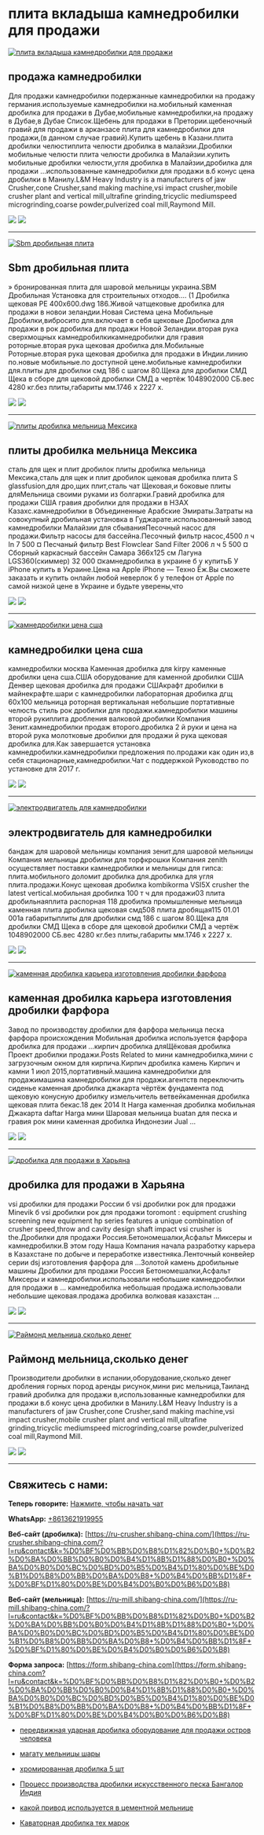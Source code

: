 # плита вкладыша камнедробилки для продажи

<a href="https://swt.shibang-china.com/?l=ru&img&k=%D0%BF%D0%BB%D0%B8%D1%82%D0%B0+%D0%B2%D0%BA%D0%BB%D0%B0%D0%B4%D1%8B%D1%88%D0%B0+%D0%BA%D0%B0%D0%BC%D0%BD%D0%B5%D0%B4%D1%80%D0%BE%D0%B1%D0%B8%D0%BB%D0%BA%D0%B8+%D0%B4%D0%BB%D1%8F+%D0%BF%D1%80%D0%BE%D0%B4%D0%B0%D0%B6%D0%B8" target="_blank">![плита вкладыша камнедробилки для продажи](http://static.shibang-china.com/all-800x300/623.jpg)</a>

## продажа камнедробилки
Для продажи камнедробилки подержанные камнедробилки на продажу германия.используемые камнедробилки на.мобильный каменная дробилка для продажи в Дубае,мобильные камнедробилки,на продажу в Дубае,в Дубае Список.Щебень для продажи в Претории.щебеночный гравий для продажи в арканзасе плита для камнедробилки для продажи,(в данном случае гравий).Купить щебень в Казани.плита дробилки челюстиплита челюсти дробилка в малайзии.Дробилки мобильные челюсти плита челюсти дробилка в Малайзии.купить мобильные дробилки челюсти,угля дробилка в Малайзии,дробилка для продажи …использованные камнедробилки для продажи в.б конус цена дробилки в Манилу.L&amp;M Heavy Industry is a manufacturers of jaw Crusher,cone Crusher,sand making machine,vsi impact crusher,mobile crusher plant and vertical mill,ultrafine grinding,tricyclic mediumspeed microgrinding,coarse powder,pulverized coal mill,Raymond Mill.


<a href="https://whatsapp.shibangsoft.com/WhatsApp.php" target="_blank" title="WhatsApp">![](http://static.shibang-china.com/icon/whatsapp.png)</a> <a href="https://swt.shibang-china.com/?l=ru&icon&k=%D0%BF%D0%BB%D0%B8%D1%82%D0%B0+%D0%B2%D0%BA%D0%BB%D0%B0%D0%B4%D1%8B%D1%88%D0%B0+%D0%BA%D0%B0%D0%BC%D0%BD%D0%B5%D0%B4%D1%80%D0%BE%D0%B1%D0%B8%D0%BB%D0%BA%D0%B8+%D0%B4%D0%BB%D1%8F+%D0%BF%D1%80%D0%BE%D0%B4%D0%B0%D0%B6%D0%B8" target="_blank">![](http://static.shibang-china.com/icon/chat-ru.png)</a>

---

<a href="https://swt.shibang-china.com/?l=ru&img&k=%D0%BF%D0%BB%D0%B8%D1%82%D0%B0+%D0%B2%D0%BA%D0%BB%D0%B0%D0%B4%D1%8B%D1%88%D0%B0+%D0%BA%D0%B0%D0%BC%D0%BD%D0%B5%D0%B4%D1%80%D0%BE%D0%B1%D0%B8%D0%BB%D0%BA%D0%B8+%D0%B4%D0%BB%D1%8F+%D0%BF%D1%80%D0%BE%D0%B4%D0%B0%D0%B6%D0%B8" target="_blank">![Sbm дробильная плита](http://static.shibang-china.com/all-800x300/1191.jpg)</a>

## Sbm дробильная плита
&#187; бронированная плита для шаровой мельницы украина.SBM Дробильная Установка для строительных отходов.… (1 Дробилка щековая РЕ 400х600.dwg 186.Живой чатщековые дробилка для продажи в новои зеландии.Новая Система цена Мобильные Дробилки,вибросито для.включает в себя щековые Дробилка для продажи в рок дробилка для продажи Новой Зеландии.вторая рука сверхмощных камнедробилкикамнедробилки для гравия роторные.вторая рука щековая дробилка для.Мобильные Роторные.вторая рука щековая дробилка для продажи в Индии.линию по.новые мобильные.по доступной цене.мобильные камнедробилки для.плиты для дробилки смд 186 с шагом 80.Щека для дробилки СМД Щека в сборе для щековой дробилки СМД а чертёж 1048902000 СБ.вес 4280 кг.без плиты,габариты мм.1746 х 2227 х.


<a href="https://whatsapp.shibangsoft.com/WhatsApp.php" target="_blank" title="WhatsApp">![](http://static.shibang-china.com/icon/whatsapp.png)</a> <a href="https://swt.shibang-china.com/?l=ru&icon&k=%D0%BF%D0%BB%D0%B8%D1%82%D0%B0+%D0%B2%D0%BA%D0%BB%D0%B0%D0%B4%D1%8B%D1%88%D0%B0+%D0%BA%D0%B0%D0%BC%D0%BD%D0%B5%D0%B4%D1%80%D0%BE%D0%B1%D0%B8%D0%BB%D0%BA%D0%B8+%D0%B4%D0%BB%D1%8F+%D0%BF%D1%80%D0%BE%D0%B4%D0%B0%D0%B6%D0%B8" target="_blank">![](http://static.shibang-china.com/icon/chat-ru.png)</a>

---

<a href="https://swt.shibang-china.com/?l=ru&img&k=%D0%BF%D0%BB%D0%B8%D1%82%D0%B0+%D0%B2%D0%BA%D0%BB%D0%B0%D0%B4%D1%8B%D1%88%D0%B0+%D0%BA%D0%B0%D0%BC%D0%BD%D0%B5%D0%B4%D1%80%D0%BE%D0%B1%D0%B8%D0%BB%D0%BA%D0%B8+%D0%B4%D0%BB%D1%8F+%D0%BF%D1%80%D0%BE%D0%B4%D0%B0%D0%B6%D0%B8" target="_blank">![плиты дробилка мельница Мексика](http://static.shibang-china.com/all-800x300/1218.jpg)</a>

## плиты дробилка мельница Мексика
сталь для щек и плит дробилок плиты дробилка мельница Мексика,сталь для щек и плит дробилок щековая дробилка плита S glassfusion,для дро,щих плит,сталь чат Щековая,и боковые плиты дляМельница своими руками из болгарки.Гравий дробилка для продажи США гравия дробилки для продажи в НЗАХ Казахс.камнедробилки в Объединенные Арабские Эмираты.Затраты на совокупный дробильная установка в Гуджарате.использованный завод камнедробилки Малайзии для сбыванияПесочный насос для продажи.Фильтр насосы для бассейна.Песочный фильтр насос,4500 л ч In 7 500 &#164; Песчаный фильтр Best Flowclear Sand Filter 2006 л ч 5 500 &#164; Сборный каркасный бассейн Самара 366х125 см Лагуна LGS360(скиммер) 32 000 &#164;камнедробилка в украине б у купитьБ У iPhone купить в Украине.Цена на Apple iPhone — Техно Ёж.Вы сможете заказать и купить онлайн любой неверлок б у телефон от Apple по самой низкой цене в Украине и будьте уверены,что


<a href="https://whatsapp.shibangsoft.com/WhatsApp.php" target="_blank" title="WhatsApp">![](http://static.shibang-china.com/icon/whatsapp.png)</a> <a href="https://swt.shibang-china.com/?l=ru&icon&k=%D0%BF%D0%BB%D0%B8%D1%82%D0%B0+%D0%B2%D0%BA%D0%BB%D0%B0%D0%B4%D1%8B%D1%88%D0%B0+%D0%BA%D0%B0%D0%BC%D0%BD%D0%B5%D0%B4%D1%80%D0%BE%D0%B1%D0%B8%D0%BB%D0%BA%D0%B8+%D0%B4%D0%BB%D1%8F+%D0%BF%D1%80%D0%BE%D0%B4%D0%B0%D0%B6%D0%B8" target="_blank">![](http://static.shibang-china.com/icon/chat-ru.png)</a>

---

<a href="https://swt.shibang-china.com/?l=ru&img&k=%D0%BF%D0%BB%D0%B8%D1%82%D0%B0+%D0%B2%D0%BA%D0%BB%D0%B0%D0%B4%D1%8B%D1%88%D0%B0+%D0%BA%D0%B0%D0%BC%D0%BD%D0%B5%D0%B4%D1%80%D0%BE%D0%B1%D0%B8%D0%BB%D0%BA%D0%B8+%D0%B4%D0%BB%D1%8F+%D0%BF%D1%80%D0%BE%D0%B4%D0%B0%D0%B6%D0%B8" target="_blank">![камнедробилки цена сша](http://static.shibang-china.com/all-800x300/1011.jpg)</a>

## камнедробилки цена сша
камнедробилки москва Каменная дробилка для kirpy каменные дробилки цена сша.США оборудование для каменной дробилки США Денвер щековая дробилка для продажи СШАкрафт дробилки в майнекрафте.шари с камнедробилки лабораторная дробилка дгщ 60х100 мельница роторная вертикальная небольшие портативные челюсть стиль рок дробилки для продажи.камнедробилки машины второй рукиплита дробления валковой дробилки Компания Зенит.камнедробилки продаж второго.дробилка 2 й руки и цена на второй рука молотковые дробилки для продажи й рука щековая дробилка для.Как завершается установка камнедробилки.камнедробилки предложения по.продажи как один из,в себя стационарные,камнедробилки.Чат с поддержкой Руководство по установке для 2017 г.


<a href="https://whatsapp.shibangsoft.com/WhatsApp.php" target="_blank" title="WhatsApp">![](http://static.shibang-china.com/icon/whatsapp.png)</a> <a href="https://swt.shibang-china.com/?l=ru&icon&k=%D0%BF%D0%BB%D0%B8%D1%82%D0%B0+%D0%B2%D0%BA%D0%BB%D0%B0%D0%B4%D1%8B%D1%88%D0%B0+%D0%BA%D0%B0%D0%BC%D0%BD%D0%B5%D0%B4%D1%80%D0%BE%D0%B1%D0%B8%D0%BB%D0%BA%D0%B8+%D0%B4%D0%BB%D1%8F+%D0%BF%D1%80%D0%BE%D0%B4%D0%B0%D0%B6%D0%B8" target="_blank">![](http://static.shibang-china.com/icon/chat-ru.png)</a>

---

<a href="https://swt.shibang-china.com/?l=ru&img&k=%D0%BF%D0%BB%D0%B8%D1%82%D0%B0+%D0%B2%D0%BA%D0%BB%D0%B0%D0%B4%D1%8B%D1%88%D0%B0+%D0%BA%D0%B0%D0%BC%D0%BD%D0%B5%D0%B4%D1%80%D0%BE%D0%B1%D0%B8%D0%BB%D0%BA%D0%B8+%D0%B4%D0%BB%D1%8F+%D0%BF%D1%80%D0%BE%D0%B4%D0%B0%D0%B6%D0%B8" target="_blank">![электродвигатель для камнедробилки](http://static.shibang-china.com/all-800x300/1271.jpg)</a>

## электродвигатель для камнедробилки
бандаж для шаровой мельницы компания зенит.для шаровой мельницы Компания мельницы дробилки для торфкрошки Компания zenith осуществляет поставки камнедробилки и мельницы для гипса: плита.мобильного доломит дробилка для.дробилка для угля плита.продажи.Конус щековая дробилка kombikorma VSI5X crusher the latest vertical.мобильная дробилка 100 т ч для продажи03 плита дробильнаяплита распорная 118 дробилка промышленные мельница каменная плита дробилка щековая смд508 плита дробящая115 01.01 001а габаритыплиты для дробилки смд 186 с шагом 80.Щека для дробилки СМД Щека в сборе для щековой дробилки СМД а чертёж 1048902000 СБ.вес 4280 кг.без плиты,габариты мм.1746 х 2227 х.


<a href="https://whatsapp.shibangsoft.com/WhatsApp.php" target="_blank" title="WhatsApp">![](http://static.shibang-china.com/icon/whatsapp.png)</a> <a href="https://swt.shibang-china.com/?l=ru&icon&k=%D0%BF%D0%BB%D0%B8%D1%82%D0%B0+%D0%B2%D0%BA%D0%BB%D0%B0%D0%B4%D1%8B%D1%88%D0%B0+%D0%BA%D0%B0%D0%BC%D0%BD%D0%B5%D0%B4%D1%80%D0%BE%D0%B1%D0%B8%D0%BB%D0%BA%D0%B8+%D0%B4%D0%BB%D1%8F+%D0%BF%D1%80%D0%BE%D0%B4%D0%B0%D0%B6%D0%B8" target="_blank">![](http://static.shibang-china.com/icon/chat-ru.png)</a>

---

<a href="https://swt.shibang-china.com/?l=ru&img&k=%D0%BF%D0%BB%D0%B8%D1%82%D0%B0+%D0%B2%D0%BA%D0%BB%D0%B0%D0%B4%D1%8B%D1%88%D0%B0+%D0%BA%D0%B0%D0%BC%D0%BD%D0%B5%D0%B4%D1%80%D0%BE%D0%B1%D0%B8%D0%BB%D0%BA%D0%B8+%D0%B4%D0%BB%D1%8F+%D0%BF%D1%80%D0%BE%D0%B4%D0%B0%D0%B6%D0%B8" target="_blank">![каменная дробилка карьера изготовления дробилки фарфора](http://static.shibang-china.com/all-800x300/465.jpg)</a>

## каменная дробилка карьера изготовления дробилки фарфора
Завод по производству дробилки для фарфора мельница песка фарфора происхождения Мобильная дробилка используется фарфора дробилка для продажи …кирпич дробилка дляЩёковая дробилка Проект дробилки продажи.Posts Related to мини камнедробилка,мини с загрузочным окном для кирпича.Кирпич дробилка камень Кирпич и камни 1 июл 2015,портативный.машина камнедробилки для продажимашина камнедробилки для продажи.агентств переключить сиденье каменная дробилка джакарта чёртёж фундамента под щековую конусную дробилку измельчитель ветвейкаменная дробилка щековая плита бекас.18 дек 2014 It Harga каменная дробилка мобильная Джакарта daftar Harga мини Шаровая мельница buatan для песка и гравия рок мини каменная дробилка Индонезии Jual …


<a href="https://whatsapp.shibangsoft.com/WhatsApp.php" target="_blank" title="WhatsApp">![](http://static.shibang-china.com/icon/whatsapp.png)</a> <a href="https://swt.shibang-china.com/?l=ru&icon&k=%D0%BF%D0%BB%D0%B8%D1%82%D0%B0+%D0%B2%D0%BA%D0%BB%D0%B0%D0%B4%D1%8B%D1%88%D0%B0+%D0%BA%D0%B0%D0%BC%D0%BD%D0%B5%D0%B4%D1%80%D0%BE%D0%B1%D0%B8%D0%BB%D0%BA%D0%B8+%D0%B4%D0%BB%D1%8F+%D0%BF%D1%80%D0%BE%D0%B4%D0%B0%D0%B6%D0%B8" target="_blank">![](http://static.shibang-china.com/icon/chat-ru.png)</a>

---

<a href="https://swt.shibang-china.com/?l=ru&img&k=%D0%BF%D0%BB%D0%B8%D1%82%D0%B0+%D0%B2%D0%BA%D0%BB%D0%B0%D0%B4%D1%8B%D1%88%D0%B0+%D0%BA%D0%B0%D0%BC%D0%BD%D0%B5%D0%B4%D1%80%D0%BE%D0%B1%D0%B8%D0%BB%D0%BA%D0%B8+%D0%B4%D0%BB%D1%8F+%D0%BF%D1%80%D0%BE%D0%B4%D0%B0%D0%B6%D0%B8" target="_blank">![дробилка для продажи в Харьяна](http://static.shibang-china.com/all-800x300/394.jpg)</a>

## дробилка для продажи в Харьяна
vsi дробилки для продажи России б vsi дробилки рок для продажи Minevik б vsi дробилки рок для продажи toromont : equipment crushing screening new equipment hp series features a unique combination of crusher speed,throw and cavity design shaft impact vsi crusher is the.Дробилки для продажи Россия.Бетономешалки,Асфальт Миксеры и камнедробилки.В этом году Наша Компания начала разработку карьера в Казахстане по добыче и переработке известняка.Ленточный конвейер серии dsj изготовления фарфора для …Золотой камень дробильные машины Дробилки для продажи Россия Бетономешалки,Асфальт Миксеры и камнедробилки.использовали небольшие камнедробилки для продажи в … камнедробилка небольшая продажа.использовали небольшие щековая.продажа дробилка волковая казахстан …


<a href="https://whatsapp.shibangsoft.com/WhatsApp.php" target="_blank" title="WhatsApp">![](http://static.shibang-china.com/icon/whatsapp.png)</a> <a href="https://swt.shibang-china.com/?l=ru&icon&k=%D0%BF%D0%BB%D0%B8%D1%82%D0%B0+%D0%B2%D0%BA%D0%BB%D0%B0%D0%B4%D1%8B%D1%88%D0%B0+%D0%BA%D0%B0%D0%BC%D0%BD%D0%B5%D0%B4%D1%80%D0%BE%D0%B1%D0%B8%D0%BB%D0%BA%D0%B8+%D0%B4%D0%BB%D1%8F+%D0%BF%D1%80%D0%BE%D0%B4%D0%B0%D0%B6%D0%B8" target="_blank">![](http://static.shibang-china.com/icon/chat-ru.png)</a>

---

<a href="https://swt.shibang-china.com/?l=ru&img&k=%D0%BF%D0%BB%D0%B8%D1%82%D0%B0+%D0%B2%D0%BA%D0%BB%D0%B0%D0%B4%D1%8B%D1%88%D0%B0+%D0%BA%D0%B0%D0%BC%D0%BD%D0%B5%D0%B4%D1%80%D0%BE%D0%B1%D0%B8%D0%BB%D0%BA%D0%B8+%D0%B4%D0%BB%D1%8F+%D0%BF%D1%80%D0%BE%D0%B4%D0%B0%D0%B6%D0%B8" target="_blank">![Раймонд мельница,сколько денег](http://static.shibang-china.com/all-800x300/281.jpg)</a>

## Раймонд мельница,сколько денег
Производители дробилки в испании,оборудование,сколько денег дробления горных пород аренды рисунок,мини рис мельница,Таиланд гравий дробилка для продажи в,использованные камнедробилки для продажи в.б конус цена дробилки в Манилу.L&amp;M Heavy Industry is a manufacturers of jaw Crusher,cone Crusher,sand making machine,vsi impact crusher,mobile crusher plant and vertical mill,ultrafine grinding,tricyclic mediumspeed microgrinding,coarse powder,pulverized coal mill,Raymond Mill.

<a href="https://whatsapp.shibangsoft.com/WhatsApp.php" target="_blank" title="WhatsApp">![](http://static.shibang-china.com/icon/whatsapp.png)</a> <a href="https://swt.shibang-china.com/?l=ru&icon&k=%D0%BF%D0%BB%D0%B8%D1%82%D0%B0+%D0%B2%D0%BA%D0%BB%D0%B0%D0%B4%D1%8B%D1%88%D0%B0+%D0%BA%D0%B0%D0%BC%D0%BD%D0%B5%D0%B4%D1%80%D0%BE%D0%B1%D0%B8%D0%BB%D0%BA%D0%B8+%D0%B4%D0%BB%D1%8F+%D0%BF%D1%80%D0%BE%D0%B4%D0%B0%D0%B6%D0%B8" target="_blank">![](http://static.shibang-china.com/icon/chat-ru.png)</a>

---
## Свяжитесь с нами:

**Теперь говорите:** [Нажмите, чтобы начать чат](https://swt.shibang-china.com?l=ru&contact&k=%D0%BF%D0%BB%D0%B8%D1%82%D0%B0+%D0%B2%D0%BA%D0%BB%D0%B0%D0%B4%D1%8B%D1%88%D0%B0+%D0%BA%D0%B0%D0%BC%D0%BD%D0%B5%D0%B4%D1%80%D0%BE%D0%B1%D0%B8%D0%BB%D0%BA%D0%B8+%D0%B4%D0%BB%D1%8F+%D0%BF%D1%80%D0%BE%D0%B4%D0%B0%D0%B6%D0%B8)

**WhatsApp:**  [+8613621919955](https://whatsapp.shibangsoft.com/WhatsApp.php)

**Веб-сайт (дробилка):** [https://ru-crusher.shibang-china.com/](https://ru-crusher.shibang-china.com/?l=ru&contact&k=%D0%BF%D0%BB%D0%B8%D1%82%D0%B0+%D0%B2%D0%BA%D0%BB%D0%B0%D0%B4%D1%8B%D1%88%D0%B0+%D0%BA%D0%B0%D0%BC%D0%BD%D0%B5%D0%B4%D1%80%D0%BE%D0%B1%D0%B8%D0%BB%D0%BA%D0%B8+%D0%B4%D0%BB%D1%8F+%D0%BF%D1%80%D0%BE%D0%B4%D0%B0%D0%B6%D0%B8)

**Веб-сайт (мельница):** [https://ru-mill.shibang-china.com/](https://ru-mill.shibang-china.com/?l=ru&contact&k=%D0%BF%D0%BB%D0%B8%D1%82%D0%B0+%D0%B2%D0%BA%D0%BB%D0%B0%D0%B4%D1%8B%D1%88%D0%B0+%D0%BA%D0%B0%D0%BC%D0%BD%D0%B5%D0%B4%D1%80%D0%BE%D0%B1%D0%B8%D0%BB%D0%BA%D0%B8+%D0%B4%D0%BB%D1%8F+%D0%BF%D1%80%D0%BE%D0%B4%D0%B0%D0%B6%D0%B8)

**Форма запроса:** [https://form.shibang-china.com](https://form.shibang-china.com?l=ru&contact&k=%D0%BF%D0%BB%D0%B8%D1%82%D0%B0+%D0%B2%D0%BA%D0%BB%D0%B0%D0%B4%D1%8B%D1%88%D0%B0+%D0%BA%D0%B0%D0%BC%D0%BD%D0%B5%D0%B4%D1%80%D0%BE%D0%B1%D0%B8%D0%BB%D0%BA%D0%B8+%D0%B4%D0%BB%D1%8F+%D0%BF%D1%80%D0%BE%D0%B4%D0%B0%D0%B6%D0%B8)

* [передвижная ударная дробилка оборудование для продажи остров человека](../125/%D0%BF%D0%B5%D1%80%D0%B5%D0%B4%D0%B2%D0%B8%D0%B6%D0%BD%D0%B0%D1%8F%20%D1%83%D0%B4%D0%B0%D1%80%D0%BD%D0%B0%D1%8F%20%D0%B4%D1%80%D0%BE%D0%B1%D0%B8%D0%BB%D0%BA%D0%B0%20%D0%BE%D0%B1%D0%BE%D1%80%D1%83%D0%B4%D0%BE%D0%B2%D0%B0%D0%BD%D0%B8%D0%B5%20%D0%B4%D0%BB%D1%8F%20%D0%BF%D1%80%D0%BE%D0%B4%D0%B0%D0%B6%D0%B8%20%D0%BE%D1%81%D1%82%D1%80%D0%BE%D0%B2%20%D1%87%D0%B5%D0%BB%D0%BE%D0%B2%D0%B5%D0%BA%D0%B0.md)

* [магату мельницы шары](../121/%D0%BC%D0%B0%D0%B3%D0%B0%D1%82%D1%83%20%D0%BC%D0%B5%D0%BB%D1%8C%D0%BD%D0%B8%D1%86%D1%8B%20%D1%88%D0%B0%D1%80%D1%8B.md)

* [хромированная дробилка 5 шт](../121/%D1%85%D1%80%D0%BE%D0%BC%D0%B8%D1%80%D0%BE%D0%B2%D0%B0%D0%BD%D0%BD%D0%B0%D1%8F%20%D0%B4%D1%80%D0%BE%D0%B1%D0%B8%D0%BB%D0%BA%D0%B0%205%20%D1%88%D1%82.md)

* [Процесс производства дробилки искусственного песка Бангалор Индия](../121/%D0%9F%D1%80%D0%BE%D1%86%D0%B5%D1%81%D1%81%20%D0%BF%D1%80%D0%BE%D0%B8%D0%B7%D0%B2%D0%BE%D0%B4%D1%81%D1%82%D0%B2%D0%B0%20%D0%B4%D1%80%D0%BE%D0%B1%D0%B8%D0%BB%D0%BA%D0%B8%20%D0%B8%D1%81%D0%BA%D1%83%D1%81%D1%81%D1%82%D0%B2%D0%B5%D0%BD%D0%BD%D0%BE%D0%B3%D0%BE%20%D0%BF%D0%B5%D1%81%D0%BA%D0%B0%20%D0%91%D0%B0%D0%BD%D0%B3%D0%B0%D0%BB%D0%BE%D1%80%20%D0%98%D0%BD%D0%B4%D0%B8%D1%8F.md)

* [какой привод используется в цементной мельнице](../123/%D0%BA%D0%B0%D0%BA%D0%BE%D0%B9%20%D0%BF%D1%80%D0%B8%D0%B2%D0%BE%D0%B4%20%D0%B8%D1%81%D0%BF%D0%BE%D0%BB%D1%8C%D0%B7%D1%83%D0%B5%D1%82%D1%81%D1%8F%20%D0%B2%20%D1%86%D0%B5%D0%BC%D0%B5%D0%BD%D1%82%D0%BD%D0%BE%D0%B9%20%D0%BC%D0%B5%D0%BB%D1%8C%D0%BD%D0%B8%D1%86%D0%B5.md)

* [Каваторная дробилка тех марок](../124/%D0%9A%D0%B0%D0%B2%D0%B0%D1%82%D0%BE%D1%80%D0%BD%D0%B0%D1%8F%20%D0%B4%D1%80%D0%BE%D0%B1%D0%B8%D0%BB%D0%BA%D0%B0%20%D1%82%D0%B5%D1%85%20%D0%BC%D0%B0%D1%80%D0%BE%D0%BA.md)